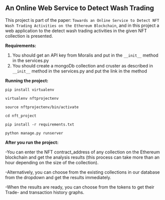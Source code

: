 <!-- An Online Web Service to Detect Wash Trading  -->
## An Online Web Service to Detect Wash Trading 

This project is part of the paper: `Towards an Online Service to Detect NFT Wash Trading Activities on the Ethereum Blockchain`, and in this project a web application to the detect wash trading activities in the given NFT collection is presented. 

**Requirements:**
1. You should get an API key from Moralis and put in the `__init__` method in the services.py
2. You should create a mongoDb collection and cruster as described in `__init__` method in the services.py and put the link in the method

**Running the project:**
```
pip install virtualenv

virtualenv nftprojectenv

source nftprojectenv/bin/activate

cd nft_project

pip install -r requirements.txt

python manage.py runserver
```

**After you run the project:**

-You can enter the NFT contract_address of any collection on the Ethereum blockchain and get the analysis results (this process can take more than an hour depending on the size of the collection).

-Alternatively, you can choose from the existing collections in our database from the dropdown and get the results immediately.

-When the results are ready, you can choose from the tokens to get their Trade- and transaction history graphs.



